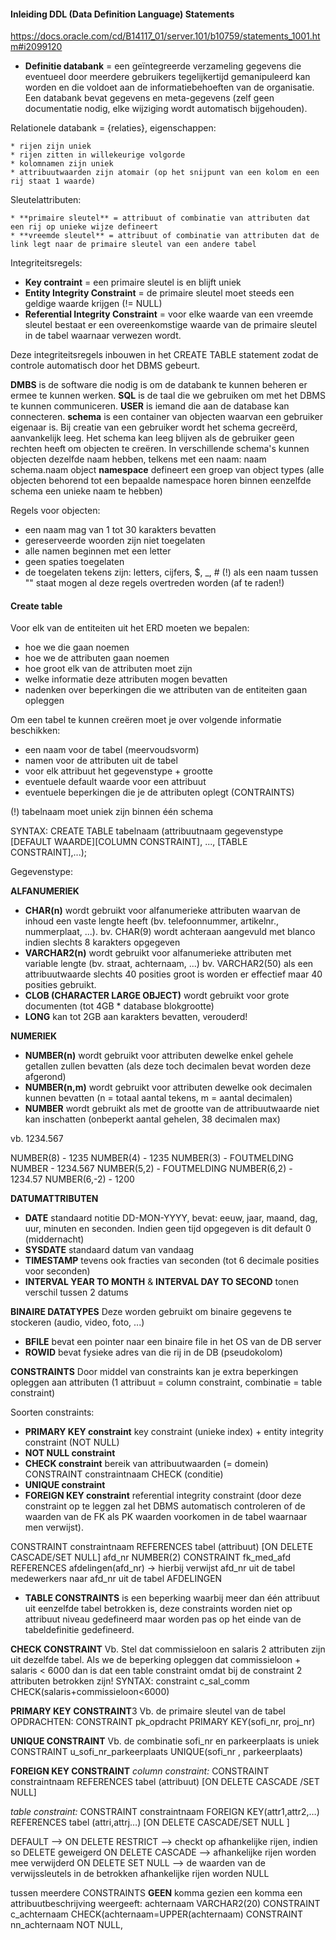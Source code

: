 #### Inleiding DDL (Data Definition Language) Statements

https://docs.oracle.com/cd/B14117_01/server.101/b10759/statements_1001.htm#i2099120

* **Definitie databank** = een geïntegreerde verzameling gegevens die eventueel door meerdere gebruikers tegelijkertijd gemanipuleerd kan worden en die voldoet aan de informatiebehoeften van de organisatie. Een databank bevat gegevens en meta-gegevens (zelf geen documentatie nodig, elke wijziging wordt automatisch bijgehouden).

Relationele databank = {relaties}, eigenschappen:

    * rijen zijn uniek
    * rijen zitten in willekeurige volgorde
    * kolomnamen zijn uniek
    * attribuutwaarden zijn atomair (op het snijpunt van een kolom en een rij staat 1 waarde)

Sleutelattributen:

    * **primaire sleutel** = attribuut of combinatie van attributen dat een rij op unieke wijze defineert
    * **vreemde sleutel** = attribuut of combinatie van attributen dat de link legt naar de primaire sleutel van een andere tabel

Integriteitsregels:

 * **Key contraint** = een primaire sleutel is en blijft uniek
 * **Entity Integrity Constraint** = de primaire sleutel moet steeds een geldige waarde krijgen (!= NULL)
 * **Referential Integrity Constraint** = voor elke waarde van een vreemde sleutel bestaat er een overeenkomstige waarde van de primaire sleutel in de tabel waarnaar verwezen wordt.

Deze integriteitsregels inbouwen in het CREATE TABLE statement zodat de controle automatisch door het DBMS gebeurt.

**DMBS** is de software die nodig is om de databank te kunnen beheren er ermee te kunnen werken.
**SQL** is de taal die we gebruiken om met het DBMS te kunnen communiceren.
**USER** is iemand die aan de database kan connecteren.
**schema** is een container van objecten waarvan een gebruiker eigenaar is. Bij creatie van een gebruiker wordt het schema gecreërd, aanvankelijk leeg. Het schema kan leeg blijven als de gebruiker geen rechten heeft om objecten te creëren. In verschillende schema's kunnen objecten dezelfde naam hebben, telkens met een naam: naam schema.naam object
**namespace** defineert een groep van object types (alle objecten behorend tot een bepaalde namespace horen binnen eenzelfde schema een unieke naam te hebben)

Regels voor objecten:

- een naam mag van 1 tot 30 karakters bevatten
- gereserveerde woorden zijn niet toegelaten
- alle namen beginnen met een letter
- geen spaties toegelaten
- de toegelaten tekens zijn: letters, cijfers, $, _, #
(!) als een naam tussen "" staat mogen al deze regels overtreden worden (af te raden!)

#### Create table

Voor elk van de entiteiten uit het ERD moeten we bepalen:
- hoe we die gaan noemen
- hoe we de attributen gaan noemen
- hoe groot elk van de attributen moet zijn
- welke informatie deze attributen mogen bevatten
- nadenken over beperkingen die we attributen van de entiteiten gaan opleggen

Om een tabel te kunnen creëren moet je over volgende informatie beschikken:
- een naam voor de tabel (meervoudsvorm)
- namen voor de attributen uit de tabel
- voor elk attribuut het gegevenstype + grootte
- eventuele default waarde voor een attribuut
- eventuele beperkingen die je de attributen oplegt (CONTRAINTS)

(!) tabelnaam moet uniek zijn binnen één schema

SYNTAX:
CREATE TABLE tabelnaam
(attribuutnaam gegevenstype [DEFAULT WAARDE][COLUMN CONSTRAINT], ..., [TABLE CONSTRAINT],...);

Gegevenstype:

**ALFANUMERIEK** 
* **CHAR(n)** wordt gebruikt voor alfanumerieke attributen waarvan de inhoud een vaste lengte heeft (bv. telefoonnummer, artikelnr., nummerplaat, ...). bv. CHAR(9) wordt achteraan aangevuld met blanco indien slechts 8 karakters opgegeven
* **VARCHAR2(n)** wordt gebruikt voor alfanumerieke attributen met variable lengte (bv. straat, achternaam, ...) bv. VARCHAR2(50) als een attribuutwaarde slechts 40 posities groot is worden er effectief maar 40 posities gebruikt.
* **CLOB (CHARACTER LARGE OBJECT)** wordt gebruikt voor grote documenten (tot 4GB * database blokgrootte)
* **LONG** kan tot 2GB aan karakters bevatten, verouderd!

**NUMERIEK**
* **NUMBER(n)** wordt gebruikt voor attributen dewelke enkel gehele getallen zullen bevatten (als deze toch decimalen bevat worden deze afgerond)
* **NUMBER(n,m)** wordt gebruikt voor attributen dewelke ook decimalen kunnen bevatten (n = totaal aantal tekens, m = aantal decimalen)
* **NUMBER** wordt gebruikt als met de grootte van de attribuutwaarde niet kan inschatten (onbeperkt aantal gehelen, 38 decimalen max)

vb. 1234.567

NUMBER(8) - 1235
NUMBER(4) - 1235
NUMBER(3) - FOUTMELDING
NUMBER - 1234.567
NUMBER(5,2) - FOUTMELDING
NUMBER(6,2) - 1234.57
NUMBER(6,-2) - 1200

**DATUMATTRIBUTEN**
* **DATE** standaard notitie DD-MON-YYYY, bevat: eeuw, jaar, maand, dag, uur, minuten en seconden. Indien geen tijd opgegeven is dit default 0 (middernacht)
* **SYSDATE** standaard datum van vandaag
* **TIMESTAMP** tevens ook fracties van seconden (tot 6 decimale posities voor seconden)
* **INTERVAL YEAR TO MONTH** & **INTERVAL DAY TO SECOND** tonen verschil tussen 2 datums

**BINAIRE DATATYPES**
Deze worden gebruikt om binaire gegevens te stockeren (audio, video, foto, ...)
* **BFILE** bevat een pointer naar een binaire file in het OS van de DB server
* **ROWID** bevat fysieke adres van die rij in de DB (pseudokolom)

**CONSTRAINTS**
Door middel van constraints kan je extra beperkingen opleggen aan attributen (1 attribuut = column constraint, combinatie = table constraint) 

Soorten constraints:

- **PRIMARY KEY constraint** key constraint (unieke index) + entity integrity constraint (NOT NULL)
- **NOT NULL constraint**
- **CHECK constraint** bereik van attribuutwaarden (= domein) CONSTRAINT constraintnaam CHECK (conditie)
- **UNIQUE constraint**
- **FOREIGN KEY constraint** referential integrity constraint (door deze constraint op te leggen zal het DBMS automatisch controleren of de waarden van de FK als PK waarden voorkomen in de tabel waarnaar men verwijst).

CONSTRAINT constraintnaam REFERENCES tabel (attribuut) [ON DELETE CASCADE/SET NULL]
afd_nr NUMBER(2) CONSTRAINT fk_med_afd REFERENCES afdelingen(afd_nr) -> hierbij verwijst afd_nr uit de tabel medewerkers naar afd_nr uit de tabel AFDELINGEN

* **TABLE CONSTRAINTS** is een beperking waarbij meer dan één attribuut uit eenzelfde tabel betrokken is, deze constraints worden niet op attribuut niveau gedefineerd maar worden pas op het einde van de tabeldefinitie gedefineerd.

**CHECK CONSTRAINT**
Vb. Stel dat commissieloon en salaris 2 attributen zijn uit dezelfde tabel. Als we de beperking opleggen dat commissieloon + salaris < 6000 dan is dat een table constraint omdat bij de constraint 2 attributen betrokken zijn! SYNTAX: constraint c_sal_comm CHECK(salaris+commissieloon<6000)

**PRIMARY KEY CONSTRAINT**3
Vb. de primaire sleutel van de tabel OPDRACHTEN:
CONSTRAINT pk_opdracht PRIMARY KEY(sofi_nr, proj_nr)

**UNIQUE CONSTRAINT**
Vb. de combinatie sofi_nr en parkeerplaats is uniek
CONSTRAINT u_sofi_nr_parkeerplaats UNIQUE(sofi_nr , parkeerplaats)

**FOREIGN KEY CONSTRAINT**
*column constraint:*
CONSTRAINT constraintnaam
REFERENCES tabel (attribuut)
[ON DELETE CASCADE /SET NULL]

*table constraint:*
CONSTRAINT constraintnaam
FOREIGN KEY(attr1,attr2,…)
REFERENCES tabel (attri,attrj…)
[ON DELETE CASCADE/SET NULL ]

DEFAULT --> ON DELETE RESTRICT --> checkt op afhankelijke rijen, indien so DELETE geweigerd
ON DELETE CASCADE --> afhankelijke rijen worden mee verwijderd
ON DELETE SET NULL --> de waarden van de verwijssleutels in de betrokken afhankelijke rijen worden NULL

tussen meerdere CONSTRAINTS **GEEN** komma gezien een komma een attribuutbeschrijving weergeeft:
achternaam VARCHAR2(20)
CONSTRAINT c_achternaam CHECK(achternaam=UPPER(achternaam)
CONSTRAINT nn_achternaam NOT NULL,













